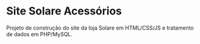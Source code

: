 # Site Solare Acessórios

Projeto de construção do site da loja Solare em HTML/CSS/JS e tratamento de dados em PHP/MySQL.
